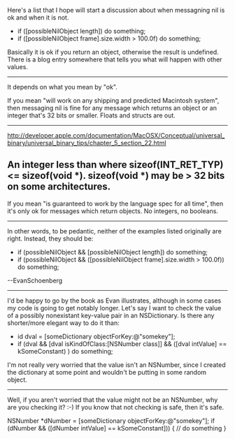 

Here's a list that I hope will start a discussion about when messagning nil is ok and when it is not. 


*    if ([possibleNilObject length]) do something;
*    if ([possibleNilObject frame].size.width > 100.0f) do something;


Basically it is ok if you return an object, otherwise the result is undefined. There is a blog entry somewhere that tells you what will happen with other values.

----

It depends on what you mean by "ok".

If you mean "will work on any shipping and predicted Macintosh system", then messaging nil is fine for any message which returns an object or an integer that's 32 bits or smaller. Floats and structs are out.

----
http://developer.apple.com/documentation/MacOSX/Conceptual/universal_binary/universal_binary_tips/chapter_5_section_22.html

An integer less than where sizeof(INT_RET_TYP) <= sizeof(void *). sizeof(void *) may be > 32 bits on some architectures.
----

If you mean "is guaranteed to work by the language spec for all time", then it's only ok for messages which return objects. No integers, no booleans.

----

In other words, to be pedantic, neither of the examples listed originally are right. Instead, they should be:

*    if (possibleNilObject && [possibleNilObject length]) do something;
*    if (possibleNilObject && ([possibleNilObject frame].size.width > 100.0f)) do something;

--EvanSchoenberg

----

I'd be happy to go by the book as Evan illustrates, although in some cases my code is going to get notably longer. Let's say I want to check the value of a possibly nonexistant key-value pair in an NSDictionary. Is there any shorter/more elegant way to do it than:

*    id dval = [someDictionary objectForKey:@"somekey"];
*    if (dval && [dval isKindOfClass:[NSNumber class]] && ([dval intValue] == kSomeConstant) ) do something;

I'm not really very worried that the value isn't an NSNumber, since I created the dictionary at some point and wouldn't be putting in some random object.

----

Well, if you aren't worried that the value might not be an NSNumber, why are you checking it? :-)  If you know that not checking is safe, then it's safe.
    
NSNumber *dNumber = [someDictionary objectForKey:@"somekey"];
if (dNumber && ([dNumber intValue] == kSomeConstant])) {
     // do something
}
